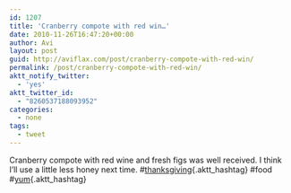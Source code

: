 ```yaml
---
id: 1207
title: 'Cranberry compote with red win…'
date: 2010-11-26T16:47:20+00:00
author: Avi
layout: post
guid: http://aviflax.com/post/cranberry-compote-with-red-win/
permalink: /post/cranberry-compote-with-red-win/
aktt_notify_twitter:
  - 'yes'
aktt_twitter_id:
  - "8260537188093952"
categories:
  - none
tags:
  - tweet
---
```

Cranberry compote with red wine and fresh figs was well received. I think I&#8217;ll use a little less honey next time. #[thanksgiving](http://search.twitter.com/search?q=%23thanksgiving){.aktt_hashtag} #food #[yum](http://search.twitter.com/search?q=%23yum){.aktt_hashtag}